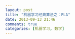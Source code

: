 ```yaml
---
layout: post
title: "机器学习经典算法之：PLA"
date: 2013-09-13 21:46
comments: true
categories: [机器学习, 数学]
---
```


